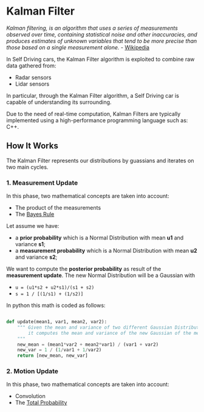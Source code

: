 # Kalman Filter

_Kalman filtering, is an algorithm that uses a series of measurements observed
over time, containing statistical noise and other inaccuracies, and produces
estimates of unknown variables that tend to be more precise than those based on
a single measurement alone._ - [Wikipedia](https://en.wikipedia.org/wiki/Kalman_filter)

In Self Driving cars, the Kalman Filter algorithm is exploited to combine raw
data gathered from:

  * Radar sensors
  * Lidar sensors

In particular, through the Kalman Filter algorithm, a Self Driving car is capable
of understanding its surrounding.

Due to the need of real-time computation, Kalman Filters are typically implemented
using a high-performance programming language such as: C++.

## How It Works

The Kalman Filter represents our distributions by guassians and iterates on two
main cycles.

### 1. Measurement Update

In this phase, two mathematical concepts are taken into account:

  * The product of the measurements
  * The [Bayes Rule](https://en.wikipedia.org/wiki/Bayes%27_rule)

Let assume we have:

  * a **prior probability** which is a Normal Distribution with mean **u1** and
    variance **s1**;
  * a **measurement probability** which is a Normal Distribution with mean **u2**
    and variance **s2**;

We want to compute the **posterior probability** as result of the **measurement
update**. The new Normal Distribution will be a Gaussian with

  * `u = (u1*s2 + u2*s1)/(s1 + s2)`
  * `s = 1 / [(1/s1) + (1/s2)]`

In python this math is coded as follows:

```python

def update(mean1, var1, mean2, var2):
    """ Given the mean and variance of two different Gaussian Distributions,
        it computes the mean and variance of the new Gaussian of the measurement.
    """
    new_mean = (mean1*var2 + mean2*var1) / (var1 + var2)
    new_var = 1 / (1/var1 + 1/var2)
    return [new_mean, new_var]
```

### 2. Motion Update

In this phase, two mathematical concepts are taken into account:

  * Convolution
  * The [Total Probability](https://en.wikipedia.org/wiki/Law_of_total_probability)
